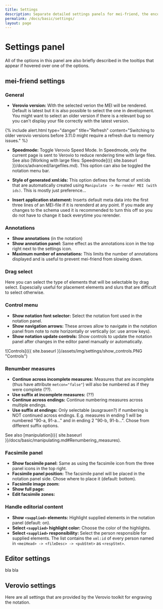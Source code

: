 ```yaml
---
title: Settings
description: Separate detailed settings panels for mei-friend, the encoding editor, and the notation engraver Verovio
permalink: /docs/basic/settings/
layout: page
---
```

# Settings panel

All of the options in this panel are also briefly described in the tooltips that appear if hovered over one of the options.

## mei-friend settings

### General

- **Verovio version:** With the selected verion the MEI will be rendered. Default is latest but it is also possible to select the one in development. You might want to select an older version if there is a relevant bug so you can't display your file correctly with the latest version.

{% include alert.html type="danger" title="Refresh" content="Switching to older verovio versions before 3.11.0 might require a refresh due to memory issues." %}

- **Speedmode:** Toggle Verovio Speed Mode. In Speedmode, only the current page is sent to Verovio to reduce rendering time with large files. See also [Working with large files: Speedmode]({{ site.baseurl }}/docs/advanced/largefiles.md). This option can also be toggled the notation menu bar.

- **Style of generated xml:ids:** This option defines the format of xml:ids that are automatically created using `Manipulate -> Re-render MEI (with ids)`. This is mostly just preference...

- **Insert application statement:** Inserts default meta data into the first three lines of an MEI-file if it is rerenderd at any point. If you made any changes to the schema used it is recommended to turn this off so you do not have to change it back everytime you rerender.

### Annotations

- **Show annotations** (in the notation) 
- **Show annotation panel:** Same effect as the annotations icon in the top right next to the settings icon.
- **Maximum number of annotations:** This limits the number of annotations displayed and is useful to prevent mei-friend from slowing down.

### Drag select

Here you can select the type of elements that will be selectable by drag select. Espescially useful for placement elements and slurs that are difficult to select otherwise.

### Control menu

- **Show notation font selector:** Select the notation font used in the notation panel.
- **Show navigation arrows:** These arrows allow to navigate in the notation panel from note to note horizontally or vertically (or: use arrow keys).
- **Show notation update controls:** Show controls to update the notation panel after changes in the editor panel manually or automatically.

![Controls]({{ site.baseurl }}/assets/img/settings/show_controls.PNG "Controls")

### Renumber measures

- **Continue across incomplete measures:** Measures that are incomplete (thus have attribute `metcon="false"`) will also be numbered as if they were complete (??).
- **Use suffix at incomplete measures:** (??)
- **Continue across endings:** Continue numbering measures across multiple endings.
- **Use suffix at endings:** Only selectable (ausgrauen?) if numbering is NOT continued across endings. E.g. measures in ending 1 will be numbered "90-a, 91-a..." and in ending 2 "90-b, 91-b...". Chose from different suffix options.

See also [manipulation]({{ site.baseurl }}/docs/basic/manipulating.md#Renumbering_measures).

### Facsimile panel

- **Show facsimile panel:** Same as using the facsimile icon from the three panel icons in the top right.
- **Facsimile panel position:** The facsimile panel will be placed in the notation panel side. Chose where to place it (default: bottom).
- **Facsimile image zoom:** 
- **Show full page:**
- **Edit facsimile zones:**

### Handle editorial content

- **Show `<supplied>` elements:** Highlight supplied elements in the notation panel (default: on).
- **Select `<supplied>` highlight color:** Choose the color of the highlights.
- **Select `<supplied>` responsibility:** Select the person responsible for  supplied elements. The list contains the `xml:id` of every person named in `<meiHead> -> <fileDesc> -> <pubStmt>` as `<respStmt>`.

## Editor settings

bla bla

## Verovio settings

Here are all settings that are provided by the Verovio toolkit for engraving the notation.
